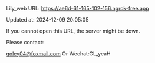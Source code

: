 Lily_web URL: https://ae6d-61-165-102-156.ngrok-free.app

Updated at: 2024-12-09 20:05:05

If you cannot open this URL, the server might be down.

Please contact: 

goley04@foxmail.com Or Wechat:GL_yeaH